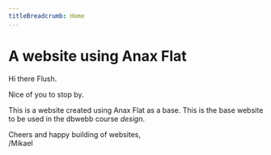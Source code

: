 ```yaml
---
titleBreadcrumb: Home
...
```

A website using Anax Flat
===============================

Hi there Flush.

Nice of you to stop by.

This is a website created using Anax Flat as a base. This is the base website to be used in the dbwebb course *design*.

Cheers and happy building of websites,  
/Mikael
